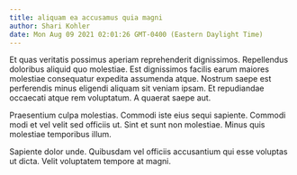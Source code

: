 ```yaml
---
title: aliquam ea accusamus quia magni
author: Shari Kohler
date: Mon Aug 09 2021 02:01:26 GMT-0400 (Eastern Daylight Time)
---
```

Et quas veritatis possimus aperiam reprehenderit dignissimos. Repellendus doloribus aliquid quo molestiae. Est dignissimos facilis earum maiores molestiae consequatur expedita assumenda atque. Nostrum saepe est perferendis minus eligendi aliquam sit veniam ipsam. Et repudiandae occaecati atque rem voluptatum. A quaerat saepe aut.

 Praesentium culpa molestias. Commodi iste eius sequi sapiente. Commodi modi et vel velit sed officiis ut. Sint et sunt non molestiae. Minus quis molestiae temporibus illum.

 Sapiente dolor unde. Quibusdam vel officiis accusantium qui esse voluptas ut dicta. Velit voluptatem tempore at magni.